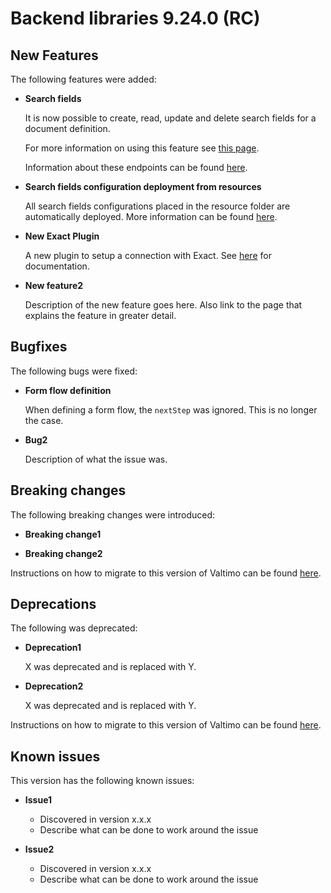 # Backend libraries 9.24.0 (RC)

## New Features

The following features were added:

* **Search fields**

  It is now possible to create, read, update and delete search fields for a document definition.

  For more information on using this feature see [this page](/using-valtimo/document/search-fields.md).
  
  Information about these endpoints can be found [here](/extending-valtimo/document/search-fields.md).

* **Search fields configuration deployment from resources**

  All search fields configurations placed in the resource folder are automatically deployed. More
  information can be found [here](../../../using-valtimo/document/case-search.md).

* **New Exact Plugin**

  A new plugin to setup a connection with Exact. See [here](/using-valtimo/plugin/exact/configure-exact-plugin.md) for 
  documentation.

* **New feature2**

  Description of the new feature goes here.
  Also link to the page that explains the feature in greater detail.

## Bugfixes

The following bugs were fixed:

* **Form flow definition**

  When defining a form flow, the `nextStep` was ignored. This is no longer the case.

* **Bug2**

  Description of what the issue was.

## Breaking changes

The following breaking changes were introduced:

* **Breaking change1**

* **Breaking change2**

Instructions on how to migrate to this version of Valtimo can be found [here](migration.md).

## Deprecations

The following was deprecated:

* **Deprecation1**

  X was deprecated and is replaced with Y.

* **Deprecation2**

  X was deprecated and is replaced with Y.

Instructions on how to migrate to this version of Valtimo can be found [here](migration.md).

## Known issues

This version has the following known issues:

* **Issue1**
  * Discovered in version x.x.x
  * Describe what can be done to work around the issue

* **Issue2**
  * Discovered in version x.x.x
  * Describe what can be done to work around the issue
